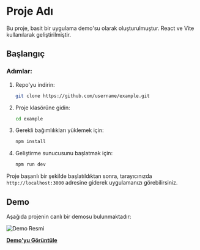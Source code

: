 # Proje Adı

Bu proje, basit bir uygulama demo'su olarak oluşturulmuştur. React ve Vite kullanılarak geliştirilmiştir. 

## Başlangıç

### Adımlar:

1. Repo'yu indirin:
    ```bash
    git clone https://github.com/username/example.git
    ```

2. Proje klasörüne gidin:
    ```bash
    cd example
    ```

3. Gerekli bağımlılıkları yüklemek için:
    ```bash
    npm install
    ```

4. Geliştirme sunucusunu başlatmak için:
    ```bash
    npm run dev
    ```

Proje başarılı bir şekilde başlatıldıktan sonra, tarayıcınızda `http://localhost:3000` adresine giderek uygulamanızı görebilirsiniz.

## Demo

Aşağıda projenin canlı bir demosu bulunmaktadır:

![Demo Resmi](https://via.placeholder.com/500x300.png)

[**Demo'yu Görüntüle**](https://example.com)

